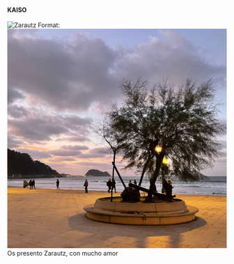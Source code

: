 
#### KAISO
![Zarautz](/Imagen/Zarautz_2.jpeg) Format: ![Zarautz](https://github.com/enekoarregi/enekoarregi.github.io/blob/master/Imagen/Zarautz.jpeg)
Os presento Zarautz, con mucho amor
